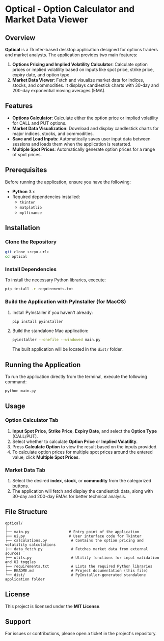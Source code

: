 
# Optical - Option Calculator and Market Data Viewer

## Overview
**Optical** is a Tkinter-based desktop application designed for options traders and market analysts. The application provides two main features:
1. **Options Pricing and Implied Volatility Calculator**: Calculate option prices or implied volatility based on inputs like spot price, strike price, expiry date, and option type.
2. **Market Data Viewer**: Fetch and visualize market data for indices, stocks, and commodities. It displays candlestick charts with 30-day and 200-day exponential moving averages (EMA).

## Features
- **Options Calculator**: Calculate either the option price or implied volatility for CALL and PUT options.
- **Market Data Visualization**: Download and display candlestick charts for major indices, stocks, and commodities.
- **Save and Load Inputs**: Automatically saves user input data between sessions and loads them when the application is restarted.
- **Multiple Spot Prices**: Automatically generate option prices for a range of spot prices.

## Prerequisites
Before running the application, ensure you have the following:
- **Python** 3.x
- Required dependencies installed:
  - `tkinter`
  - `matplotlib`
  - `mplfinance`
  
## Installation

### Clone the Repository
```bash
git clone <repo-url>
cd optical
```

### Install Dependencies
To install the necessary Python libraries, execute:
```bash
pip install -r requirements.txt
```

### Build the Application with PyInstaller (for MacOS)
1. Install PyInstaller if you haven't already:
   ```bash
   pip install pyinstaller
   ```
2. Build the standalone Mac application:
   ```bash
   pyinstaller --onefile --windowed main.py
   ```
   The built application will be located in the `dist/` folder.

## Running the Application
To run the application directly from the terminal, execute the following command:
```bash
python main.py
```

## Usage

### Option Calculator Tab
1. **Input Spot Price**, **Strike Price**, **Expiry Date**, and select the **Option Type** (CALL/PUT).
2. Select whether to calculate **Option Price** or **Implied Volatility**.
3. Press **Calculate Option** to view the result based on the inputs provided.
4. To calculate option prices for multiple spot prices around the entered value, click **Multiple Spot Prices**.

### Market Data Tab
1. Select the desired **index**, **stock**, or **commodity** from the categorized buttons.
2. The application will fetch and display the candlestick data, along with 30-day and 200-day EMAs for better technical analysis.

## File Structure
```plaintext
optical/
│
├── main.py                  # Entry point of the application
├── ui.py                    # User interface code for Tkinter
├── calculations.py           # Contains the option pricing and volatility calculations
├── data_fetch.py             # Fetches market data from external sources
├── utils.py                  # Utility functions for input validation and UI toggles
├── requirements.txt          # Lists the required Python libraries
├── README.md                 # Project documentation (this file)
└── dist/                     # PyInstaller-generated standalone application folder
```

## License
This project is licensed under the **MIT License**.

## Support
For issues or contributions, please open a ticket in the project's repository.
